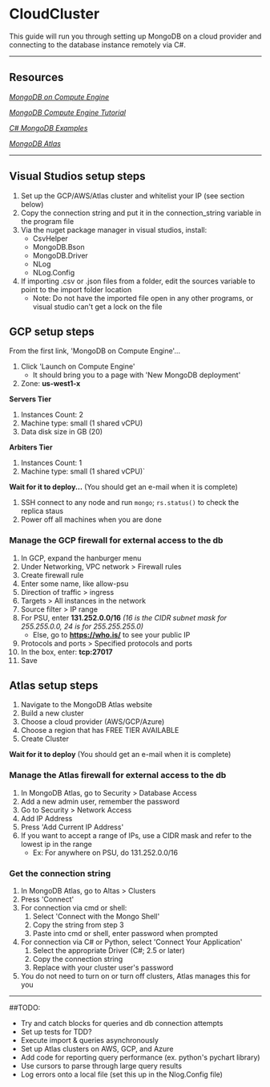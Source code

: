 # CloudCluster

This guide will run you through setting up MongoDB on a cloud provider and connecting to the database instance remotely via C#.

<hr/>

## Resources
<i>
  
[MongoDB on Compute Engine](https://console.cloud.google.com/marketplace/details/click-to-deploy-images/mongodb)
  
[MongoDB Compute Engine Tutorial](https://blog.codecentric.de/en/2018/03/cloud-launcher-mongodb-google-compute-engine/)

[C# MongoDB Examples](https://www.codementor.io/pmbanugo/working-with-mongodb-in-net-1-basics-g4frivcvz)

[MongoDB Atlas](https://cloud.mongodb.com)
</i>

<hr/>

## Visual Studios setup steps
1. Set up the GCP/AWS/Atlas cluster and whitelist your IP (see section below)
1. Copy the connection string and put it in the connection_string variable in the program file
1. Via the nuget package manager in visual studios, install:
    - CsvHelper
    - MongoDB.Bson
    - MongoDB.Driver
    - NLog
    - NLog.Config
1. If importing .csv or .json files from a folder, edit the sources variable to point to the import folder location
    - Note: Do not have the imported file open in any other programs, or visual studio can't get a lock on the file

## GCP setup steps
From the first link, 'MongoDB on Compute Engine'...
1. Click 'Launch on Compute Engine'
    - It should bring you to a page with 'New MongoDB deployment'
1. Zone: **us-west1-x**

**Servers Tier**
1. Instances Count: 2
1. Machine type: small (1 shared vCPU)
1. Data disk size in GB (20)

**Arbiters Tier**
1. Instances Count: 1
1. Machine type: small (1 shared vCPU)`

**Wait for it to deploy...**
(You should get an e-mail when it is complete)

1. SSH connect to any node and run `mongo`; `rs.status()` to check the replica staus
1. Power off all machines when you are done

### Manage the GCP firewall for external access to the db
1. In GCP, expand the hanburger menu
1. Under Networking, VPC network > Firewall rules
1. Create firewall rule
1. Enter some name, like allow-psu
1. Direction of traffic > ingress
1. Targets > All instances in the network
1. Source filter > IP range
1. For PSU, enter **131.252.0.0/16** _(16 is the CIDR subnet mask for 255.255.0.0, 24 is for 255.255.255.0)_
    - Else, go to **https://who.is/** to see your public IP
1. Protocols and ports > Specified protocols and ports
1. In the box, enter: **tcp:27017**
1. Save

## Atlas setup steps
1. Navigate to the MongoDB Atlas website
1. Build a new cluster
1. Choose a cloud provider (AWS/GCP/Azure)
1. Choose a region that has FREE TIER AVAILABLE
1. Create Cluster

**Wait for it to deploy**
(You should get an e-mail when it is complete)

### Manage the Atlas firewall for external access to the db
1. In MongoDB Atlas, go to Security > Database Access
1. Add a new admin user, remember the password
1. Go to Security > Network Access
1. Add IP Address
1. Press 'Add Current IP Address'
1. If you want to accept a range of IPs, use a CIDR mask and refer to the lowest ip in the range
      - Ex: For anywhere on PSU, do 131.252.0.0/16

### Get the connection string
1. In MongoDB Atlas, go to Altas > Clusters
1. Press 'Connect'
1. For connection via cmd or shell:
      1. Select 'Connect with the Mongo Shell'
      1. Copy the string from step 3
      1. Paste into cmd or shell, enter password when prompted
1. For connection via C# or Python, select 'Connect Your Application'
      1. Select the appropriate Driver (C#; 2.5 or later)
      1. Copy the connection string
      1. Replace <password> with your cluster user's password
1. You do not need to turn on or turn off clusters, Atlas manages this for you
<hr/>

##TODO:
- Try and catch blocks for queries and db connection attempts
- Set up tests for TDD?
- Execute import & queries asynchronously
- Set up Atlas clusters on AWS, GCP, and Azure
- Add code for reporting query performance (ex. python's pychart library)
- Use cursors to parse through large query results
- Log errors onto a local file (set this up in the Nlog.Config file)

